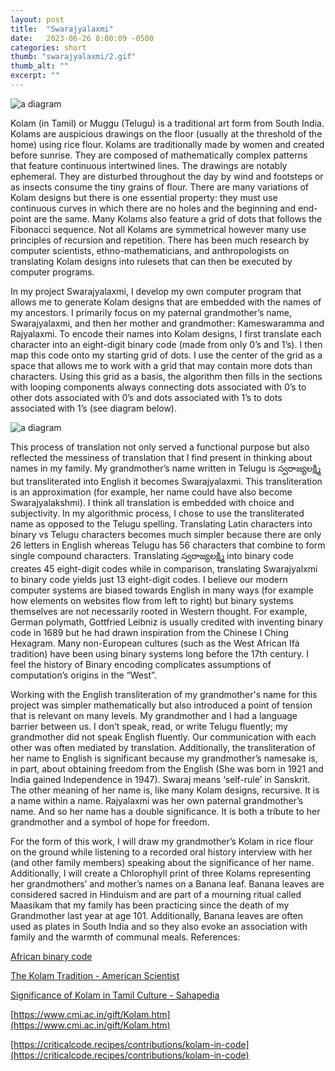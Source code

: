```yaml
---
layout: post
title:  "Swarajyalaxmi"
date:   2023-06-26 8:00:09 -0500
categories: short
thumb: "swarajyalaxmi/2.gif"
thumb_alt: ""
excerpt: ""
---
```


![a diagram](/fieldnotes/assets/images/swarajyalaxmi/2.gif)

Kolam (in Tamil) or Muggu (Telugu) is a traditional art form from South India. Kolams are auspicious drawings on the floor (usually at the threshold of the home) using rice flour. Kolams are traditionally made by women and created before sunrise. They are composed of mathematically complex patterns that feature continuous intertwined lines. The drawings are notably ephemeral. They are disturbed throughout the day by wind and footsteps or as insects consume the tiny grains of flour. There are many variations of Kolam designs but there is one essential property: they must use continuous curves in which there are no holes and the beginning and end-point are the same. Many Kolams also feature a grid of dots that follows the Fibonacci sequence. Not all Kolams are symmetrical however many use principles of recursion and repetition. There has been much research by computer scientists, ethno-mathematicians, and anthropologists on translating Kolam designs into rulesets that can then be executed by computer programs.

In my project Swarajyalaxmi, I develop my own computer program that allows me to generate Kolam designs that are embedded with the names of my ancestors. I primarily focus on my paternal grandmother’s name, Swarajyalaxmi, and then her mother and grandmother: Kameswaramma and Rajyalaxmi. To encode their names into Kolam designs, I first translate each character into an eight-digit binary code (made from only 0’s and 1’s). I then map this code onto my starting grid of dots. I use the center of the grid as a space that allows me to work with a grid that may contain more dots than characters. Using this grid as a basis, the algorithm then fills in the sections with looping components always connecting dots associated with 0’s to other dots associated with 0’s and dots associated with 1’s to dots associated with 1’s (see diagram below).

![a diagram](/fieldnotes/assets/images/swarajyalaxmi/1.webp)

This process of translation not only served a functional purpose but also reflected the messiness of translation that I find present in thinking about names in my family. My grandmother’s name written in Telugu is స్వరాజ్యలక్ష్మి but transliterated into English it becomes Swarajyalaxmi. This transliteration is an approximation (for example, her name could have also become Swarajyalakshmi). I think all translation is embedded with choice and subjectivity. In my algorithmic process, I chose to use the transliterated name as opposed to the Telugu spelling. Translating Latin characters into binary vs Telugu characters becomes much simpler because there are only 26 letters in English whereas Telugu has 56 characters that combine to form single compound characters. Translating స్వరాజ్యలక్ష్మి into binary code creates 45 eight-digit codes while in comparison, translating Swarajyalxmi to binary code yields just 13 eight-digit codes. I believe our modern computer systems are biased towards English in many ways (for example how elements on websites flow from left to right) but binary systems themselves are not necessarily rooted in Western thought. For example, German polymath, Gottfried Leibniz is usually credited with inventing binary code in 1689 but he had drawn inspiration from the Chinese I Ching Hexagram. Many non-European cultures (such as the West African Ifá tradition) have been using binary systems long before the 17th century. I feel the history of Binary encoding complicates assumptions of computation’s origins in the “West”.

Working with the English transliteration of my grandmother's name for this project was simpler mathematically but also introduced a point of tension that is relevant on many levels. My grandmother and I had a language barrier between us. I don’t speak, read, or write Telugu fluently; my grandmother did not speak English fluently. Our communication with each other was often mediated by translation. Additionally, the transliteration of her name to English is significant because my grandmother’s namesake is, in part, about obtaining freedom from the English (She was born in 1921 and India gained Independence in 1947). Swaraj means ‘self-rule’ in Sanskrit. The other meaning of her name is, like many Kolam designs, recursive. It is a name within a name. Rajyalaxmi was her own paternal grandmother’s name. And so her name has a double significance. It is both a tribute to her grandmother and a symbol of hope for freedom.

For the form of this work, I will draw my grandmother’s Kolam in rice flour on the ground while listening to a recorded oral history interview with her (and other family members) speaking about the significance of her name. Additionally, I will create a Chlorophyll print of three Kolams representing her grandmothers’ and mother’s names on a Banana leaf. Banana leaves are considered sacred in Hinduism and are part of a mourning ritual called Maasikam that my family has been practicing since the death of my Grandmother last year at age 101. Additionally, Banana leaves are often used as plates in South India and so they also evoke an association with family and the warmth of communal meals.
References:

[African binary code](https://arbrown110.medium.com/african-binary-code-70de3076e395)

[The Kolam Tradition - American Scientist](https://www.americanscientist.org/article/the-kolam-tradition)

[Significance of Kolam in Tamil Culture - Sahapedia](https://www.sahapedia.org/significance-of-kolam-tamil-culture)

[https://www.cmi.ac.in/gift/Kolam.htm](https://www.cmi.ac.in/gift/Kolam.htm)

[https://criticalcode.recipes/contributions/kolam-in-code](https://criticalcode.recipes/contributions/kolam-in-code)

